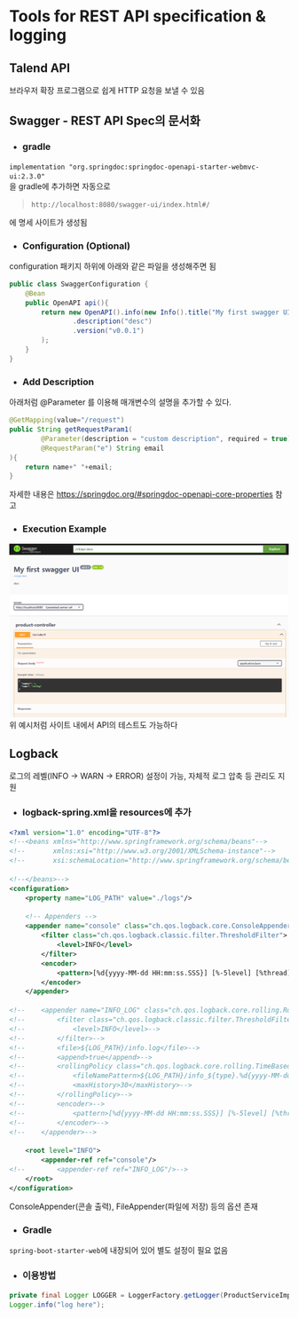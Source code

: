 # Tools for REST API specification & logging

## Talend API
브라우저 확장 프로그램으로 쉽게 HTTP 요청을 보낼 수 있음

## Swagger - REST API Spec의 문서화

- ### gradle

`implementation "org.springdoc:springdoc-openapi-starter-webmvc-ui:2.3.0"`  
을 gradle에 추가하면 자동으로
> `http://localhost:8080/swagger-ui/index.html#/`  

에 명세 사이트가 생성됨

- ### Configuration (Optional)

configuration 패키지 하위에 아래와 같은 파일을 생성해주면 됨

```java
public class SwaggerConfiguration {
    @Bean
    public OpenAPI api(){
        return new OpenAPI().info(new Info().title("My first swagger UI")
                .description("desc")
                .version("v0.0.1")
        );
    }
}
```

- ### Add Description

아래처럼 @Parameter 를 이용해 매개변수의 설명을 추가할 수 있다.

```java
@GetMapping(value="/request")
public String getRequestParam1(
        @Parameter(description = "custom description", required = true) @RequestParam("n") String name,
        @RequestParam("e") String email
){
    return name+" "+email;
}
```
자세한 내용은 https://springdoc.org/#springdoc-openapi-core-properties 참고

- ### Execution Example
![Alt text](image-4.png)
위 예시처럼 사이트 내에서 API의 테스트도 가능하다


## Logback

로그의 레벨(INFO -> WARN -> ERROR) 설정이 가능, 자체적 로그 압축 등 관리도 지원

- ### logback-spring.xml을 resources에 추가
```xml
<?xml version="1.0" encoding="UTF-8"?>
<!--<beans xmlns="http://www.springframework.org/schema/beans"-->
<!--       xmlns:xsi="http://www.w3.org/2001/XMLSchema-instance"-->
<!--       xsi:schemaLocation="http://www.springframework.org/schema/beans http://www.springframework.org/schema/beans/spring-beans.xsd">-->

<!--</beans>-->
<configuration>
    <property name="LOG_PATH" value="./logs"/>

    <!-- Appenders -->
    <appender name="console" class="ch.qos.logback.core.ConsoleAppender">
        <filter class="ch.qos.logback.classic.filter.ThresholdFilter">
            <level>INFO</level>
        </filter>
        <encoder>
            <pattern>[%d{yyyy-MM-dd HH:mm:ss.SSS}] [%-5level] [%thread] %logger %msg%n</pattern>
        </encoder>
    </appender>

<!--    <appender name="INFO_LOG" class="ch.qos.logback.core.rolling.RollingFileAppender">-->
<!--        <filter class="ch.qos.logback.classic.filter.ThresholdFilter">-->
<!--            <level>INFO</level>-->
<!--        </filter>-->
<!--        <file>${LOG_PATH}/info.log</file>-->
<!--        <append>true</append>-->
<!--        <rollingPolicy class="ch.qos.logback.core.rolling.TimeBasedFileNamingAndTriggeringPolicy">-->
<!--            <fileNamePattern>${LOG_PATH}/info_${type}.%d{yyyy-MM-dd}.gz</fileNamePattern>-->
<!--            <maxHistory>30</maxHistory>-->
<!--        </rollingPolicy>-->
<!--        <encoder>-->
<!--            <pattern>[%d{yyyy-MM-dd HH:mm:ss.SSS}] [%-5level] [%thread] %logger %msg%n</pattern>-->
<!--        </encoder>-->
<!--    </appender>-->

    <root level="INFO">
        <appender-ref ref="console"/>
<!--        <appender-ref ref="INFO_LOG"/>-->
    </root>
</configuration>
```

ConsoleAppender(콘솔 출력), FileAppender(파일에 저장) 등의 옵션 존재

- ### Gradle
`spring-boot-starter-web`에 내장되어 있어 별도 설정이 필요 없음

- ### 이용방법

```java
private final Logger LOGGER = LoggerFactory.getLogger(ProductServiceImpl.class);
Logger.info("log here");
```












